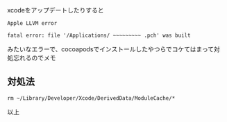 
xcodeをアップデートしたりすると

```
Apple LLVM error
```

```
fatal error: file '/Applications/ ~~~~~~~~~ .pch' was built
```

みたいなエラーで、cocoapodsでインストールしたやつらでコケてはまって対処忘れるのでメモ

## 対処法
```
rm ~/Library/Developer/Xcode/DerivedData/ModuleCache/*
```

以上
